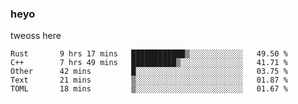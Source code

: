 ### heyo
tweoss here

<!--START_SECTION:waka-->

```text
Rust       9 hrs 17 mins   ████████████▒░░░░░░░░░░░░   49.50 %
C++        7 hrs 49 mins   ██████████▒░░░░░░░░░░░░░░   41.71 %
Other      42 mins         █░░░░░░░░░░░░░░░░░░░░░░░░   03.75 %
Text       21 mins         ▒░░░░░░░░░░░░░░░░░░░░░░░░   01.87 %
TOML       18 mins         ▒░░░░░░░░░░░░░░░░░░░░░░░░   01.67 %
```

<!--END_SECTION:waka-->

<!--
**Tweoss/tweoss** is a ✨ _special_ ✨ repository because its `README.md` (this file) appears on your GitHub profile.

Here are some ideas to get you started:

- 🔭 I’m currently working on ...
- 🌱 I’m currently learning ...
- 👯 I’m looking to collaborate on ...
- 🤔 I’m looking for help with ...
- 💬 Ask me about ...
- 📫 How to reach me: ...
- 😄 Pronouns: ...
- ⚡ Fun fact: ...
-->
